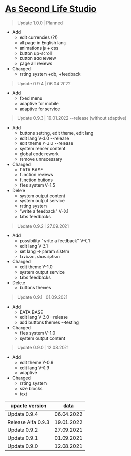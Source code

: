 # [As Second Life Studio](https://studio.aslcraft.ru)
> Update 1.0.0 | Planned
- Add
  - edit currencies (?!)
  - all page in English lang
  - animations js + css
  - button up-scroll
  - button add review
  - page all reviews
- Changed
  - rating system +db, +feedback

> Update 0.9.4 | 06.04.2022
- Add
  - fixed menu
  - adaptive for mobile
  - adaptive for service

> Update 0.9.3 | 19.01.2022 --release (without adaptive)
- Add
  - buttons setting, edit theme, edit lang
  - edit lang V-3.0 --release
  - edit theme V-3.0 --release
  - system render content
  - global code rework
  - remove unnecessary
- Changed
  - DATA BASE
  - function reviews
  - function buttons
  - files system V-1.5
- Delete
  - system output content
  - system output service
  - rating system
  - "write a feedback" V-0.1
  - tabs feedbacks
  
> Update 0.9.2 | 27.09.2021
- Add
  - possibility "write a feedback" V-0.1
  - edit lang V-2.1
  - set lang -> param sistem
  - favicon, description
- Changed
  - edit theme V-1.0
  - system output service
  - tabs feedbacks
- Delete
  - buttons themes
  
> Update 0.9.1 | 01.09.2021
- Add
  - DATA BASE
  - edit lang V-2.0--release
  - add buttons themes --testing
- Changed
  - files system V-1.0
  - system output content

> Update 0.9.0 | 12.08.2021
- Add
  - edit theme V-0.9
  - edit lang V-0.9
  - adaptive
- Changed
  - rating system
  - size blocks
  - text

| upadte version     | data           | 
| ------------------ |:--------------:| 
| Update 0.9.4       | 06.04.2022     | 
| Release Alfa 0.9.3 | 19.01.2022     | 
| Update 0.9.2       | 27.09.2021     | 
| Update 0.9.1       | 01.09.2021     | 
| Update 0.9.0       | 12.08.2021     | 